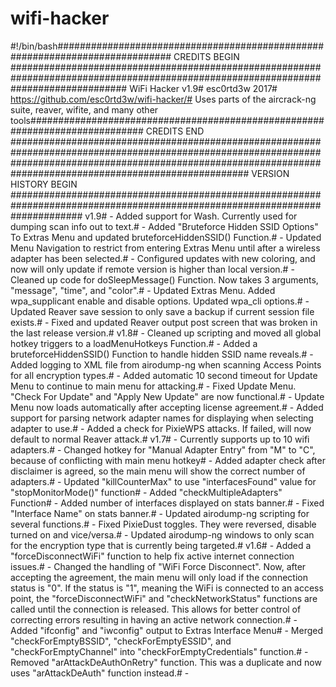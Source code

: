 # wifi-hacker
#!/bin/bash#############################################################################   CREDITS BEGIN   ##################################################################################################################################### WiFi Hacker v1.9# esc0rtd3w 2017# https://github.com/esc0rtd3w/wifi-hacker/# Uses parts of the aircrack-ng suite, reaver, wifite, and many other tools#############################################################################   CREDITS END   ###################################################################################################################################################################################################################   VERSION HISTORY BEGIN   ############################################################################################################################# v1.9# - Added support for Wash. Currently used for dumping scan info out to text.# - Added "Bruteforce Hidden SSID Options" To Extras Menu and updated bruteforceHiddenSSID() Function.# - Updated Menu Navigation to restrict from entering Extras Menu until after a wireless adapter has been selected.# - Configured updates with new coloring, and now will only update if remote version is higher than local version.# - Cleaned up code for doSleepMessage() Function. Now takes 3 arguments, "message", "time", and "color".# - Updated Extras Menu. Added wpa_supplicant enable and disable options. Updated wpa_cli options.# - Updated Reaver save session to only save a backup if current session file exists.# - Fixed and updated Reaver output post screen that was broken in the last release version.# v1.8# - Cleaned up scripting and moved all global hotkey triggers to a loadMenuHotkeys Function.# - Added a bruteforceHiddenSSID() Function to handle hidden SSID name reveals.# - Added logging to XML file from airodump-ng when scanning Access Points for all encryption types.# - Added automatic 10 second timeout for Update Menu to continue to main menu for attacking.# - Fixed Update Menu. "Check For Update" and "Apply New Update" are now functional.# - Update Menu now loads automatically after accepting license agreement.# - Added support for parsing network adapter names for displaying when selecting adapter to use.# - Added a check for PixieWPS attacks. If failed, will now default to normal Reaver attack.# v1.7# - Currently supports up to 10 wifi adapters.# - Changed hotkey for "Manual Adapter Entry" from "M" to "C", because of conflicting with main menu hotkey# - Added adapter check after disclaimer is agreed, so the main menu will show the correct number of adapters.# - Updated "killCounterMax" to use "interfacesFound" value for "stopMonitorMode()" function# - Added "checkMultipleAdapters" Function# - Added number of interfaces displayed on stats banner.# - Fixed "Interface Name" on stats banner.# - Updated airodump-ng scripting for several functions.# - Fixed PixieDust toggles. They were reversed, disable turned on and vice/versa.# - Updated airodump-ng windows to only scan for the encryption type that is currently being targeted.# v1.6# - Added a "forceDisconnectWiFi" function to help fix active internet connection issues.# - Changed the handling of "WiFi Force Disconnect". Now, after accepting the agreement, the main menu will only load if the connection status is "0". If the status is "1", meaning the WiFi is connected to an access point, the "forceDisconnectWiFi" and "checkNetworkStatus" functions are called until the connection is released. This allows for better control of correcting errors resulting in having an active network connection.# - Added "ifconfig" and "iwconfig" output to Extras Interface Menu# - Merged "checkForEmptyBSSID", "checkForEmptyESSID", and "checkForEmptyChannel" into "checkForEmptyCredentials" function.# - Removed "arAttackDeAuthOnRetry" function. This was a duplicate and now uses "arAttackDeAuth" function instead.# - 
